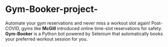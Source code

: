 # Gym-Booker-project-
Automate your gym reservations and never miss a workout slot again!   Post-COVID, gyms like **McGill** introduced online time-slot reservations for safety.   **Gym-Booker** is a Python bot powered by Selenium that automatically books your preferred workout session for you.
